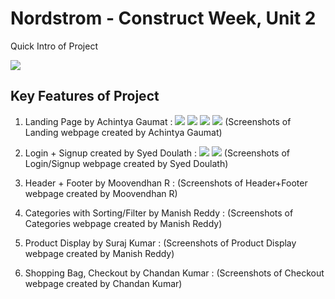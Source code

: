 # Nordstrom - Construct Week, Unit 2

Quick Intro of Project

![](https://raw.githubusercontent.com/vibrantachintya/nordstrom/main/images/nordstrom_intro.gif)

## Key Features of Project

1. Landing Page by Achintya Gaumat :
![](https://raw.githubusercontent.com/vibrantachintya/nordstrom/main/images/nordstrom_screenshot_1.png)
![](https://raw.githubusercontent.com/vibrantachintya/nordstrom/main/images/nordstrom_screenshot_2)
![](https://raw.githubusercontent.com/vibrantachintya/nordstrom/main/images/nordstrom_screenshot_3)
![](https://raw.githubusercontent.com/vibrantachintya/nordstrom/main/images/nordstrom_screenshot_4)
(Screenshots of Landing webpage created by Achintya Gaumat)

2. Login + Signup created by Syed Doulath :
![](https://raw.githubusercontent.com/vibrantachintya/nordstrom/main/images/nordstrom_screenshot_5)
![](https://raw.githubusercontent.com/vibrantachintya/nordstrom/main/images/nordstrom_screenshot_6)
(Screenshots of Login/Signup webpage created by Syed Doulath)


3. Header + Footer by Moovendhan R :
(Screenshots of Header+Footer webpage created by Moovendhan R)


4. Categories with Sorting/Filter by Manish Reddy :
(Screenshots of Categories webpage created by Manish Reddy)


5. Product Display by Suraj Kumar :
(Screenshots of Product Display webpage created by Manish Reddy)

6. Shopping Bag, Checkout by Chandan Kumar :
(Screenshots of Checkout webpage created by Chandan Kumar)
